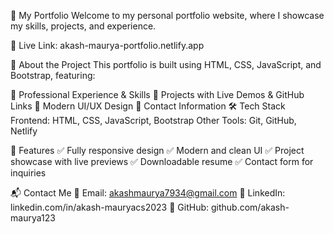 🚀 My Portfolio
Welcome to my personal portfolio website, where I showcase my skills, projects, and experience.

🔗 Live Link: akash-maurya-portfolio.netlify.app

📌 About the Project
This portfolio is built using HTML, CSS, JavaScript, and Bootstrap, featuring:

💼 Professional Experience & Skills
📂 Projects with Live Demos & GitHub Links
🎨 Modern UI/UX Design
📧 Contact Information
🛠️ Tech Stack
Frontend: HTML, CSS, JavaScript, Bootstrap
Other Tools: Git, GitHub, Netlify

📢 Features
✅ Fully responsive design
✅ Modern and clean UI
✅ Project showcase with live previews
✅ Downloadable resume
✅ Contact form for inquiries

📬 Contact Me
📧 Email: akashmaurya7934@gmail.com
🔗 LinkedIn: linkedin.com/in/akash-mauryacs2023
📂 GitHub: github.com/akash-maurya123
